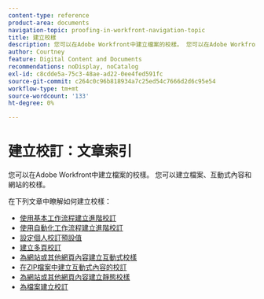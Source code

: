 ```yaml
---
content-type: reference
product-area: documents
navigation-topic: proofing-in-workfront-navigation-topic
title: 建立校樣
description: 您可以在Adobe Workfront中建立檔案的校樣。 您可以在Adobe Workfront中建立檔案的校樣。 您可以建立檔案、互動式內容和網站的校樣。 在下列文章中瞭解如何建立校樣。
author: Courtney
feature: Digital Content and Documents
recommendations: noDisplay, noCatalog
exl-id: c8cdde5a-75c3-48ae-ad22-0ee4fed591fc
source-git-commit: c264c0c96b818934a7c25ed54c7666d2d6c95e54
workflow-type: tm+mt
source-wordcount: '133'
ht-degree: 0%

---
```


# 建立校訂：文章索引

<!--Audited: 01/2024-->

您可以在Adobe Workfront中建立檔案的校樣。 您可以建立檔案、互動式內容和網站的校樣。

在下列文章中瞭解如何建立校樣：

* [使用基本工作流程建立進階校訂](../../../review-and-approve-work/proofing/creating-proofs-within-workfront/configure-basic-proof-workflow.md)
* [使用自動化工作流程建立進階校訂](../../../review-and-approve-work/proofing/creating-proofs-within-workfront/create-automated-proof-workflow.md)
* [設定個人校訂預設值](../../../review-and-approve-work/proofing/creating-proofs-within-workfront/set-proof-defaults.md)
* [建立多頁校訂](../../../review-and-approve-work/proofing/creating-proofs-within-workfront/create-multi-page-proof.md)
* [為網站或其他網頁內容建立互動式校樣](../../../review-and-approve-work/proofing/creating-proofs-within-workfront/generate-interactive-proof-for-website-or-other-web-content.md)
* [在ZIP檔案中建立互動式內容的校訂](../../../review-and-approve-work/proofing/creating-proofs-within-workfront/generate-proof-interactive-content-.md)
* [為網站或其他網頁內容建立靜態校樣](../../../review-and-approve-work/proofing/creating-proofs-within-workfront/generate-static-proof-website-other-web-content.md)
* [為檔案建立校訂](../../../review-and-approve-work/proofing/creating-proofs-within-workfront/generate-proof-for-a-document.md)
